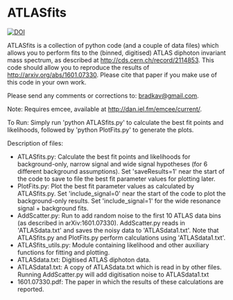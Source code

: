 # ATLASfits

[![DOI](https://zenodo.org/badge/doi/10.5281/zenodo.45646.svg)](http://dx.doi.org/10.5281/zenodo.45646)

ATLASfits is a collection of python code (and a couple of data files) which allows you to perform fits to the (binned, digitised) ATLAS diphoton invariant mass spectrum, as described at http://cds.cern.ch/record/2114853. This code should allow you to reproduce the results of http://arxiv.org/abs/1601.07330. Please cite that paper if you make use of this code in your own work. 

Please send any comments or corrections to: bradkav@gmail.com.

Note: Requires emcee, available at http://dan.iel.fm/emcee/current/.

To Run: Simply run 'python ATLASfits.py' to calculate the best fit points and likelihoods, followed by 'python PlotFits.py' to generate the plots.

Description of files:

- ATLASfits.py: Calculate the best fit points and likelihoods for background-only, narrow signal and wide signal hypotheses (for 6 different background assumptions). Set 'saveResults=1' near the start of the code to save to file the best fit parameter values for plotting later.
- PlotFits.py: Plot the best fit parameter values as calculated by ATLASfits.py. Set 'include_signal=0' near the start of the code to plot the background-only results. Set 'include_signal=1' for the wide resonance signal + background fits.
- AddScatter.py: Run to add random noise to the first 10 ATLAS data bins (as described in arXiv:1601.07330). AddScatter.py reads in 'ATLASdata.txt' and saves the noisy data to 'ATLASdata1.txt'. Note that ATLASfits.py and PlotFits.py perform calculations using 'ATLASdata1.txt'.
- ATLASfits_utils.py: Module containing likelihood and other auxiliary functions for fitting and plotting.
- ATLASdata.txt: Digitised ATLAS diphoton data.
- ATLASdata1.txt: A copy of ATLASdata.txt which is read in by other files. Running AddScatter.py will add digitisation noise to ATLASdata1.txt
- 1601.07330.pdf: The paper in which the results of these calculations are reported.
